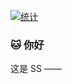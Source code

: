 [![统计](https://github-readme-stats.vercel.app/api?username=Stapxs&show_icons=true&locale=cn&count_private=true&bg_color=2d333b&hide_border=true&text_color=adbac7)](https://github.com/anuraghazra/github-readme-stats)

### 🐱 你好
这是 SS ——
